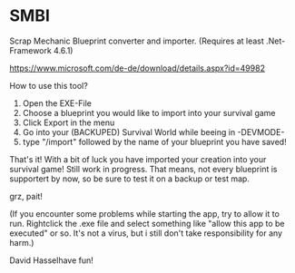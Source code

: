 # SMBI
Scrap Mechanic Blueprint converter and importer. (Requires at least .Net-Framework 4.6.1)

https://www.microsoft.com/de-de/download/details.aspx?id=49982

How to use this tool?
1) Open the EXE-File
2) Choose a blueprint you would like to import into your survival game
3) Click Export in the menu
4) Go into your (BACKUPED) Survival World while beeing in -DEVMODE-
5) type "/import" followed by the name of your blueprint you have saved!

That's it!
With a bit of luck you have imported your creation into your survival game!
Still work in progress. That means, not every blueprint is supportert by now,
so be sure to test it on a backup or test map.

grz, pait!

(If you encounter some problems while starting the app, try to allow it to run. Rightclick the .exe file and select something like "allow this app to be executed" or so. It's not a virus, but i still don't take responsibility for any harm.)

David Hasselhave fun!
